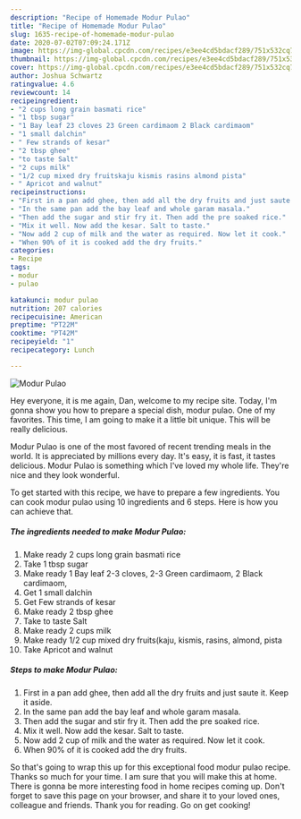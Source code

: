 ```yaml
---
description: "Recipe of Homemade Modur Pulao"
title: "Recipe of Homemade Modur Pulao"
slug: 1635-recipe-of-homemade-modur-pulao
date: 2020-07-02T07:09:24.171Z
image: https://img-global.cpcdn.com/recipes/e3ee4cd5bdacf289/751x532cq70/modur-pulao-recipe-main-photo.jpg
thumbnail: https://img-global.cpcdn.com/recipes/e3ee4cd5bdacf289/751x532cq70/modur-pulao-recipe-main-photo.jpg
cover: https://img-global.cpcdn.com/recipes/e3ee4cd5bdacf289/751x532cq70/modur-pulao-recipe-main-photo.jpg
author: Joshua Schwartz
ratingvalue: 4.6
reviewcount: 14
recipeingredient:
- "2 cups long grain basmati rice"
- "1 tbsp sugar"
- "1 Bay leaf 23 cloves 23 Green cardimaom 2 Black cardimaom"
- "1 small dalchin"
- " Few strands of kesar"
- "2 tbsp ghee"
- "to taste Salt"
- "2 cups milk"
- "1/2 cup mixed dry fruitskaju kismis rasins almond pista"
- " Apricot and walnut"
recipeinstructions:
- "First in a pan add ghee, then add all the dry fruits and just saute it. Keep it aside."
- "In the same pan add the bay leaf and whole garam masala."
- "Then add the sugar and stir fry it. Then add the pre soaked rice."
- "Mix it well. Now add the kesar. Salt to taste."
- "Now add 2 cup of milk and the water as required. Now let it cook."
- "When 90% of it is cooked add the dry fruits."
categories:
- Recipe
tags:
- modur
- pulao

katakunci: modur pulao 
nutrition: 207 calories
recipecuisine: American
preptime: "PT22M"
cooktime: "PT42M"
recipeyield: "1"
recipecategory: Lunch

---
```



![Modur Pulao](https://img-global.cpcdn.com/recipes/e3ee4cd5bdacf289/751x532cq70/modur-pulao-recipe-main-photo.jpg)

Hey everyone, it is me again, Dan, welcome to my recipe site. Today, I'm gonna show you how to prepare a special dish, modur pulao. One of my favorites. This time, I am going to make it a little bit unique. This will be really delicious.

Modur Pulao is one of the most favored of recent trending meals in the world. It is appreciated by millions every day. It's easy, it is fast, it tastes delicious. Modur Pulao is something which I've loved my whole life. They're nice and they look wonderful.




To get started with this recipe, we have to prepare a few ingredients. You can cook modur pulao using 10 ingredients and 6 steps. Here is how you can achieve that.

<!--inarticleads1-->

##### The ingredients needed to make Modur Pulao:

1. Make ready 2 cups long grain basmati rice
1. Take 1 tbsp sugar
1. Make ready 1 Bay leaf 2-3 cloves, 2-3 Green cardimaom, 2 Black cardimaom,
1. Get 1 small dalchin
1. Get  Few strands of kesar
1. Make ready 2 tbsp ghee
1. Take to taste Salt
1. Make ready 2 cups milk
1. Make ready 1/2 cup mixed dry fruits(kaju, kismis, rasins, almond, pista
1. Take  Apricot and walnut




<!--inarticleads2-->

##### Steps to make Modur Pulao:

1. First in a pan add ghee, then add all the dry fruits and just saute it. Keep it aside.
1. In the same pan add the bay leaf and whole garam masala.
1. Then add the sugar and stir fry it. Then add the pre soaked rice.
1. Mix it well. Now add the kesar. Salt to taste.
1. Now add 2 cup of milk and the water as required. Now let it cook.
1. When 90% of it is cooked add the dry fruits.




So that's going to wrap this up for this exceptional food modur pulao recipe. Thanks so much for your time. I am sure that you will make this at home. There is gonna be more interesting food in home recipes coming up. Don't forget to save this page on your browser, and share it to your loved ones, colleague and friends. Thank you for reading. Go on get cooking!
